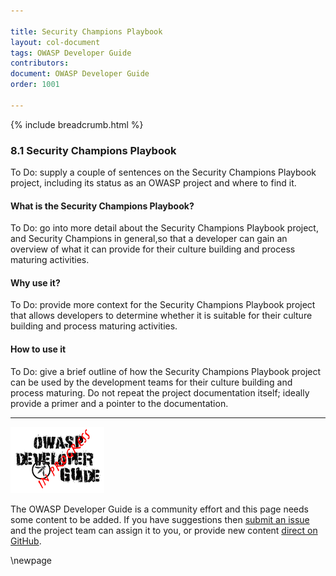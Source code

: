 ```yaml
---

title: Security Champions Playbook
layout: col-document
tags: OWASP Developer Guide
contributors:
document: OWASP Developer Guide
order: 1001

---
```


{% include breadcrumb.html %}

### 8.1 Security Champions Playbook

To Do: supply a couple of sentences on the Security Champions Playbook project,
including its status as an OWASP project and where to find it.

#### What is the Security Champions Playbook?

To Do: go into more detail about the Security Champions Playbook project,
and Security Champions in general,so that a developer can gain an overview of what it can provide
for their culture building and process maturing activities.

#### Why use it?

To Do: provide more context for the Security Champions Playbook project that allows developers
to determine whether it is suitable for their culture building and process maturing activities.

#### How to use it

To Do: give a brief outline of how the Security Champions Playbook project can be used by the development teams
for their culture building and process maturing.
Do not repeat the project documentation itself; ideally provide a primer and a pointer to the documentation.

----

![Developer Guide](../assets/images/dg_wip.png "OWASP Developer Guide")

The OWASP Developer Guide is a community effort and this page needs some content to be added.
If you have suggestions then [submit an issue][issue1001] and the project team can assign it to you,
or provide new content [direct on GitHub][edit1001].

[issue1001]: https://github.com/OWASP/www-project-developer-guide/issues/new?labels=enhancement&template=request.md&title=Update:%2010-culture-building-process-maturing/01-security-champions-playbook
[edit1001]: https://github.com/OWASP/www-project-developer-guide/blob/main/draft/10-culture-building-process-maturing/01-security-champions-playbook.md

\newpage

